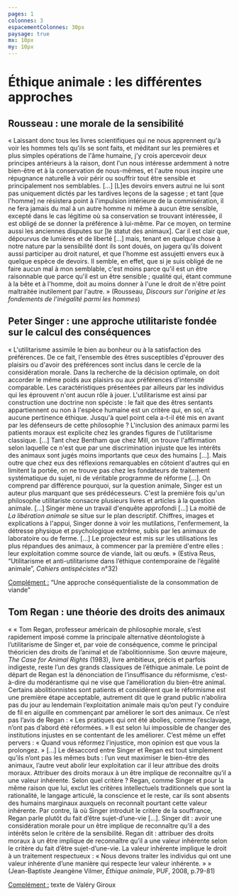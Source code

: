 ```yaml
---
pages: 1
colonnes: 3
espacementColonnes: 30px
paysage: true
mx: 10px
my: 10px
---
```


# Éthique animale : les différentes approches

## Rousseau : une morale de la sensibilité

« Laissant donc tous les livres scientifiques qui ne nous apprennent qu'à voir les hommes tels qu'ils se sont faits, et méditant sur les premières et plus simples opérations de l'âme humaine, j'y crois apercevoir deux principes antérieurs à la raison, dont l'un nous intéresse ardemment à notre bien-être et à la conservation de nous-mêmes, et l'autre nous inspire une répugnance naturelle à voir périr ou souffrir tout être sensible et principalement nos semblables. […] [L]es devoirs envers autrui ne lui sont pas uniquement dictés par les tardives leçons de la sagesse ; et tant [que l'homme] ne résistera point à l'impulsion intérieure de la commisération, il ne fera jamais du mal à un autre homme ni même à aucun être sensible, excepté dans le cas légitime où sa conservation se trouvant intéressée, il est obligé de se donner la préférence à lui-même. Par ce moyen, on termine aussi les anciennes disputes sur [le statut des animaux]. Car il est clair que, dépourvus de lumières et de liberté […] mais, tenant en quelque chose à notre nature par la sensibilité dont ils sont doués, on jugera qu'ils doivent aussi participer au droit naturel, et que l'homme est assujetti envers eux à quelque espèce de devoirs. Il semble, en effet, que si je suis obligé de ne faire aucun mal à mon semblable, c'est moins parce qu'il est un être raisonnable que parce qu'il est un être sensible ; qualité qui, étant commune à la bête et à l'homme, doit au moins donner à l'une le droit de n'être point maltraitée inutilement par l'autre. » (Rousseau, _Discours sur l'origine et les fondements de l'inégalité parmi les hommes_)

## Peter Singer : une approche utilitariste fondée sur le calcul des conséquences

« L'utilitarisme assimile le bien au bonheur ou à la satisfaction des préférences. De ce fait, l'ensemble des êtres susceptibles d'éprouver des plaisirs ou d'avoir des préférences sont inclus dans le cercle de la considération morale. Dans la recherche de la décision optimale, on doit accorder le même poids aux plaisirs ou aux préférences d'intensité comparable. Les caractéristiques présentées par ailleurs par les individus qui les éprouvent n'ont aucun rôle à jouer. L'utilitarisme est ainsi par construction une doctrine non spéciste : le fait que des êtres sentants appartiennent ou non à l'espèce humaine est un critère qui, en soi, n'a aucune pertinence éthique.
Jusqu'à quel point cela a-t-il été mis en avant par les défenseurs de cette philosophie ? L'inclusion des animaux parmi les patients moraux est explicite chez les grandes figures de l'utilitarisme classique. […] Tant chez Bentham que chez Mill, on trouve l'affirmation selon laquelle ce n'est que par une discrimination injuste que les intérêts des animaux sont jugés moins importants que ceux des humains […]. Mais outre que chez eux des réflexions remarquables en côtoient d'autres qui en limitent la portée, on ne trouve pas chez les fondateurs de traitement systématique du sujet, ni de véritable programme de réforme […]. On comprend par différence pourquoi, sur la question animale, Singer est un auteur plus marquant que ses prédécesseurs.
C'est la première fois qu'un philosophe utilitariste consacre plusieurs livres et articles à la question animale. […] Singer mène un travail d'enquête approfondi […] La moitié de _La libération animale_ se situe sur le plan descriptif. Chiffres, images et explications à l'appui, Singer donne à voir les mutilations, l'enfermement, la détresse physique et psychologique extrême, subis par les animaux de laboratoire ou de ferme. […] Le projecteur est mis sur les utilisations les plus répandues des animaux, à commencer par la première d'entre elles : leur exploitation comme source de viande, lait ou œufs. » (Estiva Reus, “Utilitarisme et anti-utilitarisme dans l’éthique contemporaine de l’égalité animale”,  _Cahiers antispécistes_ n°32)

<u>Complément :</u> “Une approche conséquentialiste de la consommation de viande”

## Tom Regan : une théorie des droits des animaux

« « Tom Regan, professeur américain de philosophie morale, s’est rapidement imposé comme la principale alternative déontologiste à l’utilitarisme de Singer et, par voie de conséquence, comme le principal théoricien des droits de l’animal et de l’abolitionnisme. Son œuvre majeure, _The Case for Animal Rights_ (1983), livre ambitieux, précis et parfois indigeste, reste l’un des grands classiques de l’éthique animale. Le point de départ de Regan est la dénonciation de l’insuffisance du réformisme, c’est-à-dire du modérantisme qui ne vise que l’amélioration du bien-être animal. Certains abolitionnistes sont patients et considèrent que le réformisme est une première étape acceptable, autrement dit que le grand public n’abolira pas du jour au lendemain l’exploitation animale mais qu’on peut l’y conduire de fil en aiguille en commençant par améliorer le sort des animaux. Ce n’est pas l’avis de Regan : « Les pratiques qui ont été abolies, comme l’esclavage, n’ont pas d’abord été réformées. » Il est selon lui impossible de changer des institutions injustes en se contentant de les améliorer. C’est même un effet pervers : « Quand vous réformez l’injustice, mon opinion est que vous la prolongez. » […]
Le désaccord entre Singer et Regan est tout simplement qu’ils n’ont pas les mêmes buts : l’un veut maximiser le bien-être des animaux, l’autre veut abolir leur exploitation car il leur attribue des droits moraux. Attribuer des droits moraux à un être implique de reconnaître qu’il a une valeur inhérente. Selon quel critère ? Regan, comme Singer et pour la même raison que lui, exclut les critères intellectuels traditionnels que sont la rationalité, le langage articulé, la conscience et le reste, car ils sont absents des humains marginaux auxquels on reconnaît pourtant cette valeur inhérente. Par contre, là où Singer introduit le critère de la souffrance, Regan parle plutôt du fait d’être sujet-d’une-vie […]. Singer dit : avoir une considération morale pour un être implique de reconnaître qu’il a des intérêts selon le critère de la sensibilité. Regan dit : attribuer des droits moraux à un être implique de reconnaître qu’il a une valeur inhérente selon le critère du fait d’être sujet-d’une-vie.
La valeur inhérente implique le droit à un traitement respectueux : « Nous devons traiter les individus qui ont une valeur inhérente d’une manière qui respecte leur valeur inhérente. » » (Jean-Baptiste Jeangène Vilmer, _Éthique animale_, PUF, 2008, p.79-81)

<u>Complément :</u> texte de Valéry Giroux